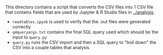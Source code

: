 This directory contains a script that converts the CSV files into 1 CSV file that contains fields that are used by Jupyter & R Studio files in [../analysis](../analysis).

- `readtables.ipynb` is used to verify that the .out files were generated correctly
- `q4queryargs.txt` contains the final SQL query used which should be the input to `query.py`
- `query.py` runs the CSV import and then a SQL query to "boil down" the CSV into a couple tables that analysis
